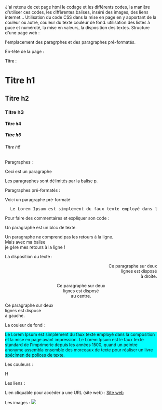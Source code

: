 J'ai retenu de cet page html le codage et les différents codes, la manière d'utiliser ces codes, les diffèrentes balises, inséré des images, des liens internet...
Utilisation du code CSS dans la mise en page en y apportant de la couleur ou autre, couleur du texte couleur de fond.
utilisation des listes à puce et numéroté, la mise en valeurs, la disposition des textes.
 Structure d'une page web :

<!DOCTYPE html>
<html>
<head>
  <title></title>
</head>
<body>

</body>
</html>
</p>
l'emplacement des paragrphes et des paragraphes pré-formatés.

En-tête de la page :
<meta charset="utf-8" />
  <title>Ma belle page</title>
</head>

Titre :
<h1>Titre h1</h1>
<h2>Titre h2</h2>
<h3>Titre h3</h3>
<h4>Titre h4</h4>
<h5>Titre h5</h5>
<h6>Titre h6</h6>


Paragraphes :
<p>Ceci est un paragraphe</p>
<p>Les paragraphes sont délimités par la balise p.</p>

Paragraphes pré-formatés :
<p>Voici un paragraphe pré-formaté</p>
<pre>
  Le Lorem Ipsum est simplement du faux texte employé dans la composition et la mise en page avant impression.
</pre>

Pour faire des commentaires et expliquer son code :
<p>Un paragraphe est un bloc de texte.</p>
<p>Un paragraphe ne comprend pas les retours à la ligne.<br /> Mais avec ma balise <br /> je gère mes retours à la ligne !</p>

La disposition du texte :
<p style="text-align:right">Ce paragraphe sur deux <br /> lignes est disposé <br /> à droite. </p>
<p style="text-align:center">Ce paragraphe sur deux <br /> lignes est disposé <br /> au centre. </p>
<p style="text-align:left">Ce paragraphe sur deux <br /> lignes est disposé <br /> à gauche. </p>

La couleur de fond :
<p style="background-color:cyan">Le Lorem Ipsum est simplement du faux texte employé dans la composition et la mise en page avant impression. Le Lorem Ipsum est le faux texte standard de l'imprimerie depuis les années 1500, quand un peintre anonyme assembla ensemble des morceaux de texte pour réaliser un livre spécimen de polices de texte.</p>

Les couleurs :
<p style="color:crimsom">H</p>

Les liens :
<link rel="stylesheet" type="text/css" href="style.css" />

Lien cliquable pour accéder a une URL (site web) :
<a href="http://htmlcolorcodes.com/fr/" />Site web</a>

Les images :
<img src="../img/google.jpg" />
